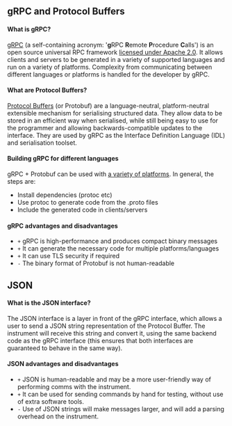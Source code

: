 ## gRPC and Protocol Buffers

#### What is gRPC?

[gRPC](https://grpc.io/) (a self-containing acronym: '**g**RPC **R**emote **P**rocedure **C**alls') is an open source universal RPC framework [licensed under Apache 2.0](https://github.com/grpc/grpc/blob/master/LICENSE). It allows clients and servers to be generated in a variety of supported languages and run on a variety of platforms. Complexity from communicating between different languages or platforms is handled for the developer by gRPC.

#### What are Protocol Buffers?

[Protocol Buffers](https://protobuf.dev/) (or Protobuf) are a language-neutral, platform-neutral extensible mechanism for serialising structured data. They allow data to be stored in an efficient way when serialised, while still being easy to use for the programmer and allowing backwards-compatible updates to the interface. They are used by gRPC as the Interface Definition Language (IDL) and serialisation toolset.

#### Building gRPC for different languages

gRPC + Protobuf can be used with [a variety of platforms](https://grpc.io/docs/languages/). In general, the steps are:

- Install dependencies (protoc etc)
- Use protoc to generate code from the .proto files
- Include the generated code in clients/servers

#### gRPC advantages and disadvantages

- `+` gRPC is high-performance and produces compact binary messages
- `+` It can generate the necessary code for multiple platforms/languages
- `+` It can use TLS security if required
- `-` The binary format of Protobuf is not human-readable

## JSON

#### What is the JSON interface?

The JSON interface is a layer in front of the gRPC interface, which allows a user to send a JSON string representation of the Protocol Buffer. The instrument will receive this string and convert it, using the same backend code as the gRPC interface (this ensures that both interfaces are guaranteed to behave in the same way).

#### JSON advantages and disadvantages

- `+` JSON is human-readable and may be a more user-friendly way of performing comms with the instrument.
- `+` It can be used for sending commands by hand for testing, without use of extra software tools.
- `-` Use of JSON strings will make messages larger, and will add a parsing overhead on the instrument.
